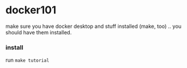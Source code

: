 # docker101

make sure you have docker desktop and stuff installed (make, too) .. you should have them installed.


### install

run
`make tutorial`